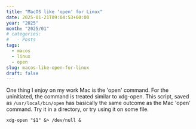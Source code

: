 ```yaml
---
title: "MacOS like 'open' for Linux"
date: 2025-01-21T09:04:53+00:00
year: "2025"
month: "2025/01"
# categories:
#   - Posts
tags:
  - macos
  - linux
  - open
slug: macos-like-open-for-linux
draft: false
---
```


One thing I enjoy on my work Mac is the 'open' command. For the uninitiated, the command is treated similar to xdg-open. 
This script, saved as `/usr/local/bin/open` has basically the same outcome as the Mac 'open' command. Try it in a directory, or try using it on some file.

```
xdg-open "$1" &> /dev/null &
```